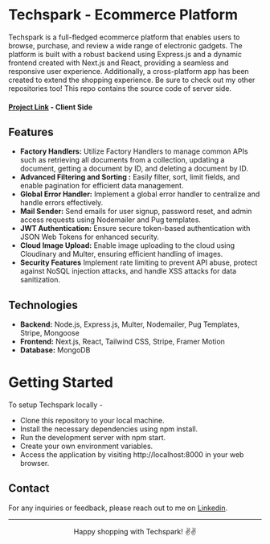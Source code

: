 # Techspark - Ecommerce Platform

Techspark is a full-fledged ecommerce platform that enables users to browse, purchase, and review a wide range of electronic gadgets.  The platform is built with a robust backend using Express.js and a dynamic frontend created with Next.js and React,  providing a seamless and responsive user experience. Additionally, a cross-platform app has been created to extend the shopping experience. Be sure to check out my other repositories too! This repo contains the source code of server side.

#### [Project Link](http://techspark.vercel.app/ "Project Link")  - Client Side

## Features

- **Factory Handlers:** Utilize Factory Handlers to manage common APIs such as retrieving all documents from a collection, updating a document, getting a document by ID, and deleting a document by ID.
- **Advanced Filtering  and Sorting :** Easily filter, sort, limit fields, and enable pagination for efficient data management.
- **Global Error Handler:**  Implement a global error handler to centralize and handle errors effectively.
- **Mail Sender:** Send emails for user signup, password reset, and admin access requests using Nodemailer and Pug templates.
- **JWT Authentication:** Ensure secure token-based authentication with JSON Web Tokens for enhanced security.
- **Cloud Image Upload:**  Enable image uploading to the cloud using Cloudinary and Multer, ensuring efficient handling of images.
- **Security Features** Implement rate limiting to prevent API abuse, protect against NoSQL injection attacks, and handle XSS attacks for data sanitization.


## Technologies

- **Backend:**  Node.js, Express.js,  Multer, Nodemailer, Pug Templates, Stripe, Mongoose
- **Frontend:**  Next.js, React, Tailwind CSS, Stripe, Framer Motion
- **Database:** MongoDB


# Getting Started
To setup Techspark locally - 
- Clone this repository to your local machine.
- Install the necessary dependencies using npm install.
- Run the development server with npm start.
- Create your own environment variables.
- Access the application by visiting http://localhost:8000 in your web browser.

## Contact
For any inquiries or feedback, please reach out to me on [Linkedin](https://www.linkedin.com/in/shivam-gupta-bbb669226/ "Linkedin").


------------


<p style="text-align: center;">Happy shopping with Techspark! ✌️✌️</p>
